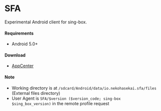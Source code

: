 # SFA

Experimental Android client for sing-box.

#### Requirements

* Android 5.0+

#### Download

* [AppCenter](https://install.appcenter.ms/users/nekohasekai/apps/sfa/distribution_groups/publictest)

#### Note

* Working directory is at `/sdcard/Android/data/io.nekohasekai.sfa/files` (External files directory)
* User Agent is `SFA/$version ($version_code; sing-box $sing_box_version)` in the remote profile request
